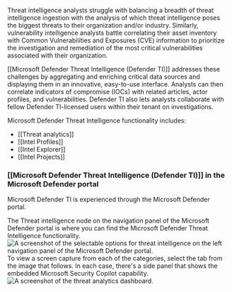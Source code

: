 Threat intelligence analysts struggle with balancing a breadth of threat intelligence ingestion with the analysis of which threat intelligence poses the biggest threats to their organization and/or industry. Similarly, vulnerability intelligence analysts battle correlating their asset inventory with Common Vulnerabilities and Exposures (CVE) information to prioritize the investigation and remediation of the most critical vulnerabilities associated with their organization.

[[Microsoft Defender Threat Intelligence (Defender TI)]] addresses these challenges by aggregating and enriching critical data sources and displaying them in an innovative, easy-to-use interface. Analysts can then correlate indicators of compromise (IOCs) with related articles, actor profiles, and vulnerabilities. Defender TI also lets analysts collaborate with fellow Defender TI-licensed users within their tenant on investigations.

Microsoft Defender Threat Intelligence functionality includes:
- [[Threat analytics]]
- [[Intel Profiles]]
- [[Intel Explorer]]
- [[Intel Projects]]
### [[Microsoft Defender Threat Intelligence (Defender TI)]] in the Microsoft Defender portal
Microsoft Defender TI is experienced through the Microsoft Defender portal.

The Threat intelligence node on the navigation panel of the Microsoft Defender portal is where you can find the Microsoft Defender Threat Intelligence functionality.
![A screenshot of the selectable options for threat intelligence on the left navigation panel of the Microsoft Defender portal.](https://learn.microsoft.com/en-us/training/wwl-sci/describe-threat-protection-with-microsoft-365-defender/media/threat-intelligence.png)
To view a screen capture from each of the categories, select the tab from the image that follows. In each case, there's a side panel that shows the embedded Microsoft Security Copilot capability.![A screenshot of the threat analytics dashboard.](https://learn.microsoft.com/en-us/training/wwl-sci/describe-threat-protection-with-microsoft-365-defender/media/threat-analytics.png)